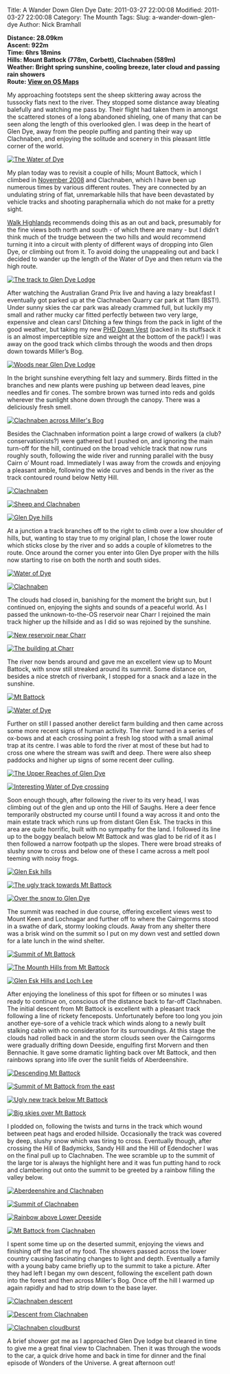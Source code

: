 Title: A Wander Down Glen Dye
Date: 2011-03-27 22:00:08
Modified: 2011-03-27 22:00:08
Category: The Mounth
Tags: 
Slug: a-wander-down-glen-dye
Author: Nick Bramhall

**Distance: 28.09km  
Ascent: 922m  
Time: 6hrs 18mins  
Hills: Mount Battock (778m, Corbett), Clachnaben (589m)  
Weather: Bright spring sunshine, cooling breeze, later cloud and passing rain showers  
Route: [View on OS Maps](https://www.invertedworld.co.uk/hillwalking/hillwalk/358)**



My approaching footsteps sent the sheep skittering away across the tussocky flats next to the river. They stopped some distance away bleating balefully and watching me pass by. Their flight had taken them in amongst the scattered stones of a long abandoned shieling, one of many that can be seen along the length of this overlooked glen. I was deep in the heart of Glen Dye, away from the people puffing and panting their way up Clachnaben, and enjoying the solitude and scenery in this pleasant little corner of the world.

<!--more-->

[![The Water of Dye](http://farm6.static.flickr.com/5100/5576793762_35f065ea8d_b.jpg)](http://www.flickr.com/photos/53725815@N00/5576793762)



My plan today was to revisit a couple of hills; Mount Battock, which I climbed in [November 2008](http://www.flickr.com/photos/black_friction/sets/72157611555166800/) and Clachnaben, which I have been up numerous times by various different routes. They are connected by an undulating string of flat, unremarkable hills that have been devastated by vehicle tracks and shooting paraphernalia which do not make for a pretty sight. 



[Walk Highlands](http://www.walkhighlands.co.uk/aberdeenshire/mount-battock.shtml) recommends doing this as an out and back, presumably for the fine views both north and south - of which there are many - but I didn’t think much of the trudge between the two hills and would recommend turning it into a circuit with plenty of different ways of dropping into Glen Dye, or climbing out from it. To avoid doing the unappealing out and back I decided to wander up the length of the Water of Dye and then return via the high route.



[![The track to Glen Dye Lodge](http://farm6.static.flickr.com/5109/5568807520_6bdcc1b4ed_b.jpg)](http://www.flickr.com/photos/53725815@N00/5568807520)

 

After watching the Australian Grand Prix live and having a lazy breakfast I eventually got parked up at the Clachnaben Quarry car park at 11am (BST!). Under sunny skies the car park was already crammed full, but luckily my small and rather mucky car fitted perfectly between two very large, expensive and clean cars! Ditching a few things from the pack in light of the good weather, but taking my new [PHD Down Vest](http://www.phdesigns.co.uk/product_info.php?products_id=112) (packed in its stuffsack it is an almost imperceptible size and weight at the bottom of the pack!) I was away on the good track which climbs through the woods and then drops down towards Miller’s Bog.



[![Woods near Glen Dye Lodge](http://farm6.static.flickr.com/5060/5576204063_84e8f92998_b.jpg)](http://www.flickr.com/photos/53725815@N00/5576204063)



In the bright sunshine everything felt lazy and summery. Birds flitted in the branches and new plants were pushing up between dead leaves, pine needles and fir cones. The sombre brown was turned into reds and golds wherever the sunlight shone down through the canopy. There was a deliciously fresh smell.



[![Clachnaben across Miller's Bog](http://farm6.static.flickr.com/5291/5565222803_22125b5f69_b.jpg)](http://www.flickr.com/photos/53725815@N00/5565222803)



Besides the Clachnaben information point a large crowd of walkers (a club? conservationists?) were gathered but I pushed on, and ignoring the main turn-off for the hill, continued on the broad vehicle track that now runs roughly south, following the wide river and running parallel with the busy Cairn o’ Mount road. Immediately I was away from the crowds and enjoying a pleasant amble, following the wide curves and bends in the river as the track contoured round below Netty Hill.



[![Clachnaben](http://farm6.static.flickr.com/5305/5576204361_7bf2efd1cd_b.jpg)](http://www.flickr.com/photos/53725815@N00/5576204361)



[![Sheep and Clachnaben](http://farm2.static.flickr.com/1394/5576789136_528439900c_b.jpg)](http://www.flickr.com/photos/53725815@N00/5576789136)



[![Glen Dye hills](http://farm6.static.flickr.com/5106/5576790254_56a296dc7b_b.jpg)](http://www.flickr.com/photos/53725815@N00/5576790254)



At a junction a track branches off to the right to climb over a low shoulder of hills, but, wanting to stay true to my original plan, I chose the lower route which sticks close by the river and so adds a couple of kilometres to the route. Once around the corner you enter into Glen Dye proper with the hills now starting to rise on both the north and south sides.



[![Water of Dye](http://farm6.static.flickr.com/5224/5576790762_f76f3cb169_b.jpg)](http://www.flickr.com/photos/53725815@N00/5576790762)



[![Clachnaben](http://farm6.static.flickr.com/5172/5566015576_60495e4177_b.jpg)](http://www.flickr.com/photos/53725815@N00/5566015576)



The clouds had closed in, banishing for the moment the bright sun, but I continued on, enjoying the sights and sounds of a peaceful world. As I passed the unknown-to-the-OS reservoir near Charr I rejoined the main track higher up the hillside and as I did so was rejoined by the sunshine.



[![New reservoir near Charr](http://farm6.static.flickr.com/5012/5576791846_5dfc2a5f16_b.jpg)](http://www.flickr.com/photos/53725815@N00/5576791846)



[![The building at Charr](http://farm6.static.flickr.com/5100/5576207927_ca0711e55e_b.jpg)](http://www.flickr.com/photos/53725815@N00/5576207927)



The river now bends around and gave me an excellent view up to Mount Battock, with snow still streaked around its summit. Some distance on, besides a nice stretch of riverbank, I stopped for a snack and a laze in the sunshine.



[![Mt Battock](http://farm6.static.flickr.com/5292/5576208593_751c745ab2_b.jpg)](http://www.flickr.com/photos/53725815@N00/5576208593)



[![Water of Dye](http://farm6.static.flickr.com/5293/5569360746_159fd427dc_b.jpg)](http://www.flickr.com/photos/53725815@N00/5569360746)



Further on still I passed another derelict farm building and then came across some more recent signs of human activity. The river turned in a series of ox-bows and at each crossing point a fresh log stood with a small animal trap at its centre. I was able to ford the river at most of these but had to cross one where the stream was swift and deep. There were also sheep paddocks and higher up signs of some recent deer culling.



[![The Upper Reaches of Glen Dye](http://farm6.static.flickr.com/5011/5568219929_7f91f1ac22_b.jpg)](http://www.flickr.com/photos/53725815@N00/5568219929)



[![Interesting Water of Dye crossing](http://farm6.static.flickr.com/5268/5576209891_f74b239b3d_b.jpg)](http://www.flickr.com/photos/53725815@N00/5576209891)



Soon enough though, after following the river to its very head, I was climbing out of the glen and up onto the Hill of Saughs. Here a deer fence temporarily obstructed my course until I found a way across it and onto the main estate track which runs up from distant Glen Esk. The tracks in this area are quite horrific, built with no sympathy for the land. I followed its line up to the boggy bealach below Mt Battock and was glad to be rid of it as I then followed a narrow footpath up the slopes. There were broad streaks of slushy snow to cross and below one of these I came across a melt pool teeming with noisy frogs.



[![Glen Esk hills](http://farm6.static.flickr.com/5270/5576210777_40697d5c5f_b.jpg)](http://www.flickr.com/photos/53725815@N00/5576210777)



[![The ugly track towards Mt Battock](http://farm6.static.flickr.com/5297/5576211745_1f4b699d91_b.jpg)](http://www.flickr.com/photos/53725815@N00/5576211745)



[![Over the snow to Glen Dye](http://farm6.static.flickr.com/5301/5576796630_581d96a728_b.jpg)](http://www.flickr.com/photos/53725815@N00/5576796630)



The summit was reached in due course, offering excellent views west to Mount Keen and Lochnagar and further off to where the Cairngorms stood in a swathe of dark, stormy looking clouds. Away from any shelter there was a brisk wind on the summit so I put on my down vest and settled down for a late lunch in the wind shelter.



[![Summit of Mt Battock](http://farm6.static.flickr.com/5259/5576796880_d989edec96_b.jpg)](http://www.flickr.com/photos/53725815@N00/5576796880)



[![The Mounth Hills from Mt Battock](http://farm6.static.flickr.com/5135/5576213377_4934d9b02a_b.jpg)](http://www.flickr.com/photos/53725815@N00/5576213377)



[![Glen Esk Hills and Loch Lee](http://farm6.static.flickr.com/5015/5576798368_0f83fbc66a_b.jpg)](http://www.flickr.com/photos/53725815@N00/5576798368)



After enjoying the loneliness of this spot for fifteen or so minutes I was ready to continue on, conscious of the distance back to far-off Clachnaben. The initial descent from Mt Battock is excellent with a pleasant track following a line of rickety fenceposts. Unfortunately before too long you join another eye-sore of a vehicle track which winds along to a newly built stalking cabin with no consideration for its surroundings. At this stage the clouds had rolled back in and the storm clouds seen over the Cairngorms were gradually drifting down Deeside, engulfing first Morvern and then Bennachie. It gave some dramatic lighting back over Mt Battock, and then rainbows sprang into life over the sunlit fields of Aberdeenshire.



[![Descending Mt Battock](http://farm6.static.flickr.com/5015/5576216325_02078bbde5_b.jpg)](http://www.flickr.com/photos/53725815@N00/5576216325)



[![Summit of Mt Battock from the east](http://farm6.static.flickr.com/5183/5576800188_3e94923681_b.jpg)](http://www.flickr.com/photos/53725815@N00/5576800188)



[![Ugly new track below Mt Battock](http://farm6.static.flickr.com/5270/5576216709_0688dee3c1_b.jpg)](http://www.flickr.com/photos/53725815@N00/5576216709)



[![Big skies over Mt Battock](http://farm6.static.flickr.com/5178/5576217393_ae5a0ccf97_b.jpg)](http://www.flickr.com/photos/53725815@N00/5576217393)



I plodded on, following the twists and turns in the track which wound between peat hags and eroded hillside. Occasionally the track was covered by deep, slushy snow which was tiring to cross. Eventually though, after crossing the Hill of Badymicks, Sandy Hill and the Hill of Edendocher I was on the final pull up to Clachnaben. The wee scramble up to the summit of the large tor is always the highlight here and it was fun putting hand to rock and clambering out onto the summit to be greeted by a rainbow filling the valley below.



[![Aberdeenshire and Clachnaben](http://farm6.static.flickr.com/5140/5576802642_a2e84c684e_b.jpg)](http://www.flickr.com/photos/53725815@N00/5576802642)



[![Summit of Clachnaben](http://farm6.static.flickr.com/5262/5576219689_95cf37dd32_b.jpg)](http://www.flickr.com/photos/53725815@N00/5576219689)



[![Rainbow above Lower Deeside](http://farm6.static.flickr.com/5180/5576220537_5b4274f9d6_b.jpg)](http://www.flickr.com/photos/53725815@N00/5576220537)



[![Mt Battock from Clachnaben](http://farm6.static.flickr.com/5027/5576220801_66faf3d3c2_b.jpg)](http://www.flickr.com/photos/53725815@N00/5576220801)



I spent some time up on the deserted summit, enjoying the views and finishing off the last of my food. The showers passed across the lower country causing fascinating changes to light and depth. Eventually a family with a young baby came briefly up to the summit to take a picture. After they had left I began my own descent, following the excellent path down into the forest and then across Miller's Bog. Once off the hill I warmed up again rapidly and had to strip down to the base layer. 



[![Clachnaben descent](http://farm6.static.flickr.com/5138/5576806146_36214ac8d0_b.jpg)](http://www.flickr.com/photos/53725815@N00/5576806146)



[![Descent from Clachnaben](http://farm6.static.flickr.com/5030/5576222267_0197ecbd02_b.jpg)](http://www.flickr.com/photos/53725815@N00/5576222267)



[![Clachnaben cloudburst](http://farm6.static.flickr.com/5224/5576223197_bc9c84b6f2_b.jpg)](http://www.flickr.com/photos/53725815@N00/5576223197)



A brief shower got me as I approached Glen Dye lodge but cleared in time to give me a great final view to Clachnaben. Then it was through the woods to the car, a quick drive home and back in time for dinner and the final episode of Wonders of the Universe. A great afternoon out!
